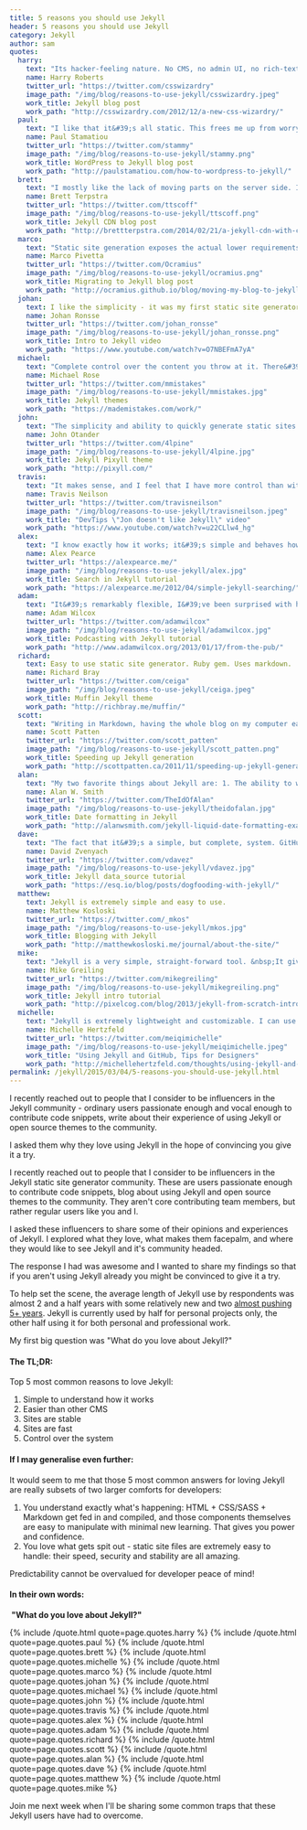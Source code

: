 ```yaml
---
title: 5 reasons you should use Jekyll
header: 5 reasons you should use Jekyll
category: Jekyll
author: sam
quotes:
  harry:
    text: "Its hacker-feeling nature. No CMS, no admin UI, no rich-text editor, no databases, etc. It just feels like a truly cheap-and-cheerful (whilst actually being very rich in features) way for a technical person to get a site up and running. It feels a lot &lsquo;closer to home&rsquo; by cutting out all the overhead that comes with a more traditional CMS and/or blogging platform. It&rsquo;s by developers, for developers."
    name: Harry Roberts
    twitter_url: "https://twitter.com/csswizardry"
    image_path: "/img/blog/reasons-to-use-jekyll/csswizardry.jpeg"
    work_title: Jekyll blog post
    work_path: "http://csswizardry.com/2012/12/a-new-css-wizardry/"
  paul:
    text: "I like that it&#39;s all static. This frees me up from worrying about making sure I have regular non-corrupt database backups or making sure my CMS was patched of all new security vulnerabilities. Now I just host on Amazon S3 with Cloudfront and have no worries about security or performance."
    name: Paul Stamatiou
    twitter_url: "https://twitter.com/stammy"
    image_path: "/img/blog/reasons-to-use-jekyll/stammy.png"
    work_title: WordPress to Jekyll blog post
    work_path: "http://paulstamatiou.com/how-to-wordpress-to-jekyll/"
  brett:
    text: "I mostly like the lack of moving parts on the server side. I&#39;ve spent an excessive amount of time replicating standard blogging workflows for my Jekyll setup, so in my case it&#39;s definitely not about convenience. But my site (http://brettterpstra.com) is fast and holds up well under heavy traffic."
    name: Brett Terpstra
    twitter_url: "https://twitter.com/ttscoff"
    image_path: "/img/blog/reasons-to-use-jekyll/ttscoff.png"
    work_title: Jekyll CDN blog post
    work_path: "http://brettterpstra.com/2014/02/21/a-jekyll-cdn-with-cloudfront/"
  marco:
    text: "Static site generation exposes the actual lower requirements of some websites: we&#39;re so obsessed with new features in websites that we miss the point of simpler use-cases."
    name: Marco Pivetta
    twitter_url: "https://twitter.com/Ocramius"
    image_path: "/img/blog/reasons-to-use-jekyll/ocramius.png"
    work_title: Migrating to Jekyll blog post
    work_path: "http://ocramius.github.io/blog/moving-my-blog-to-jekyll/"
  johan:
    text: I like the simplicity - it was my first static site generator so knowing this kind of thing existed was a relief from either classic CMS systems or using PHP includes.
    name: Johan Ronsse
    twitter_url: "https://twitter.com/johan_ronsse"
    image_path: "/img/blog/reasons-to-use-jekyll/johan_ronsse.png"
    work_title: Intro to Jekyll video
    work_path: "https://www.youtube.com/watch?v=O7NBEFmA7yA"
  michael:
    text: "Complete control over the content you throw at it. There&#39;s no mystery to what&#39;s going on and it&#39;s easy to understand if you have a basic knowledge of how web pages are built."
    name: Michael Rose
    twitter_url: "https://twitter.com/mmistakes"
    image_path: "/img/blog/reasons-to-use-jekyll/mmistakes.jpg"
    work_title: Jekyll themes
    work_path: "https://mademistakes.com/work/"
  john:
    text: "The simplicity and ability to quickly generate static sites. I greatly enjoy the ability to use includes in order to share common components like navigation, footers, etc. Same goes for multiple layout support. CLI support is also key."
    name: John Otander
    twitter_url: "https://twitter.com/4lpine"
    image_path: "/img/blog/reasons-to-use-jekyll/4lpine.jpg"
    work_title: Jekyll Pixyll theme
    work_path: "http://pixyll.com/"
  travis:
    text: "It makes sense, and I feel that I have more control than with any other CMS I&#39;ve used."
    name: Travis Neilson
    twitter_url: "https://twitter.com/travisneilson"
    image_path: "/img/blog/reasons-to-use-jekyll/travisneilson.jpeg"
    work_title: "DevTips \"Jon doesn't like Jekyll\" video"
    work_path: "https://www.youtube.com/watch?v=u22CLlw4_hg"
  alex:
    text: "I know exactly how it works; it&#39;s simple and behaves how I expect. Being able to write in Markdown is part of this, I have found WYSIWYG editors often produce ugly and sometimes wrong HTML, whereas the Markdown to HTML conversion is very deterministic."
    name: Alex Pearce
    twitter_url: "https://alexpearce.me/"
    image_path: "/img/blog/reasons-to-use-jekyll/alex.jpg"
    work_title: Search in Jekyll tutorial
    work_path: "https://alexpearce.me/2012/04/simple-jekyll-searching/"
  adam:
    text: "It&#39;s remarkably flexible, I&#39;ve been surprised with how easily it has been to make it do something that isn&#39;t technically blogging; photo galleries, podcasting, that sort of thing."
    name: Adam Wilcox
    twitter_url: "https://twitter.com/adamwilcox"
    image_path: "/img/blog/reasons-to-use-jekyll/adamwilcox.jpg"
    work_title: Podcasting with Jekyll tutorial
    work_path: "http://www.adamwilcox.org/2013/01/17/from-the-pub/"
  richard:
    text: Easy to use static site generator. Ruby gem. Uses markdown.
    name: Richard Bray
    twitter_url: "https://twitter.com/ceiga"
    image_path: "/img/blog/reasons-to-use-jekyll/ceiga.jpeg"
    work_title: Muffin Jekyll theme
    work_path: "http://richbray.me/muffin/"
  scott:
    text: "Writing in Markdown, having the whole blog on my computer easily, lack of a database, deploying with rsync and (last but not least) the speed for users."
    name: Scott Patten
    twitter_url: "https://twitter.com/scott_patten"
    image_path: "/img/blog/reasons-to-use-jekyll/scott_patten.png"
    work_title: Speeding up Jekyll generation
    work_path: "http://scottpatten.ca/2011/11/speeding-up-jekyll-generation.html"
  alan:
    text: "My two favorite things about Jekyll are: 1. The ability to write posts in Markdown and in my text editor of choice. When I used to use WordPress, I&#39;d always write offline and then copy and paste into the editor. Removing the extra step encourages me to write more.&nbsp; 2. The ease of hosting a static site and the reduction of security vulnerabilities eliminating dynamic process and frameworks provides. I understand WordPress has made improvements in the way security patches are distributed but I really like not having to worry about keeping even more software up to date. The machine I run my sites on automatically updates server patches. That equates to much less time maintaining the server."
    name: Alan W. Smith
    twitter_url: "https://twitter.com/TheIdOfAlan"
    image_path: "/img/blog/reasons-to-use-jekyll/theidofalan.jpg"
    work_title: Date formatting in Jekyll
    work_path: "http://alanwsmith.com/jekyll-liquid-date-formatting-examples"
  dave:
    text: "The fact that it&#39;s a simple, but complete, system. GitHub Pages support is also huge."
    name: David Zvenyach
    twitter_url: "https://twitter.com/vdavez"
    image_path: "/img/blog/reasons-to-use-jekyll/vdavez.jpg"
    work_title: Jekyll data_source tutorial
    work_path: "https://esq.io/blog/posts/dogfooding-with-jekyll/"
  matthew:
    text: Jekyll is extremely simple and easy to use.
    name: Matthew Kosloski
    twitter_url: "https://twitter.com/_mkos"
    image_path: "/img/blog/reasons-to-use-jekyll/mkos.jpg"
    work_title: Blogging with Jekyll
    work_path: "http://matthewkosloski.me/journal/about-the-site/"
  mike:
    text: "Jekyll is a very simple, straight-forward tool. &nbsp;It gives me just what I need to put together a blog or a static website without all of the extra junk. Tom Preston-Werner called it &quot;blogging for hackers&quot;, and I found that to be an appropriate description. &nbsp;Speaking as a programmer, I found it very easy to dive in and learn the basics. &nbsp;It gives you the freedom and ability to create just about anything you&#39;d need provided you are willing to learn Markdown and a little bit of the Liquid template engine."
    name: Mike Greiling
    twitter_url: "https://twitter.com/mikegreiling"
    image_path: "/img/blog/reasons-to-use-jekyll/mikegreiling.png"
    work_title: Jekyll intro tutorial
    work_path: "http://pixelcog.com/blog/2013/jekyll-from-scratch-introduction/"
  michelle:
    text: "Jekyll is extremely lightweight and customizable. I can use standard HTML/CSS with Jekyll as a page templater, and that's *it*. It doesn't force me to change anything else about my workflow or learn lots and lots of new things/languages. And...I can use it in combination with GitHub Pages to host stuff for free :D"
    name: Michelle Hertzfeld
    twitter_url: "https://twitter.com/meiqimichelle"
    image_path: "/img/blog/reasons-to-use-jekyll/meiqimichelle.jpeg"
    work_title: "Using Jekyll and GitHub, Tips for Designers"
    work_path: "http://michellehertzfeld.com/thoughts/using-jekyll-and-github-tips-for-designers/"
permalink: /jekyll/2015/03/04/5-reasons-you-should-use-jekyll.html
---
```

I recently reached out to people that I consider to be influencers in the Jekyll community - ordinary users passionate enough and vocal enough to contribute code snippets,&nbsp;write about their experience of using Jekyll or open source themes to the community.

I asked them why they love using Jekyll in the hope of convincing you give it a try.

<!-- excerpt stop -->

I recently reached out to people that I consider to be influencers in the Jekyll static site generator community. These are users passionate enough to contribute code snippets, blog about using Jekyll and open source themes to the community. They aren&#39;t core contributing team members, but rather regular users like you and I.

I asked these influencers to share some of their opinions and experiences of Jekyll. I explored what they love, what makes them facepalm, and where they would like to see Jekyll and it&#39;s community headed.

The response I had was awesome and I wanted to share my findings so that if you aren&#39;t using Jekyll already you might be convinced to give it a try.

To help set the scene, the average length of Jekyll use by respondents was almost 2 and a half years with some relatively new and two [almost pushing 5+ years](http://tom.preston-werner.com/2008/11/17/blogging-like-a-hacker.html). Jekyll is currently used by half for personal projects only, the other half using it for both personal and professional work.

My first big question was &quot;What do you love about Jekyll?&quot;

#### The TL;DR:

Top 5 most common reasons to love Jekyll:

1.  Simple to understand how it works
2.  Easier than other CMS
3.  Sites are stable
4.  Sites are fast
5.  Control over the system

#### If I may generalise even further:

It would seem to me that those 5 most common answers for loving Jekyll are really subsets of two larger comforts for developers:

1.  You understand exactly what&#39;s happening: HTML + CSS/SASS + Markdown get fed in and compiled, and those components themselves are easy to manipulate with minimal new learning. That gives you power and confidence.
2.  You love what gets spit out - static site files are extremely easy to handle: their speed, security and stability are all amazing.

Predictability cannot be overvalued for developer peace of mind!

#### In their own words:

**&nbsp;&quot;What do you love about Jekyll?&quot;**

{% include /quote.html quote=page.quotes.harry %}
{% include /quote.html quote=page.quotes.paul %}
{% include /quote.html quote=page.quotes.brett %}
{% include /quote.html quote=page.quotes.michelle %}
{% include /quote.html quote=page.quotes.marco %}
{% include /quote.html quote=page.quotes.johan %}
{% include /quote.html quote=page.quotes.michael %}
{% include /quote.html quote=page.quotes.john %}
{% include /quote.html quote=page.quotes.travis %}
{% include /quote.html quote=page.quotes.alex %}
{% include /quote.html quote=page.quotes.adam %}
{% include /quote.html quote=page.quotes.richard %}
{% include /quote.html quote=page.quotes.scott %}
{% include /quote.html quote=page.quotes.alan %}
{% include /quote.html quote=page.quotes.dave %}
{% include /quote.html quote=page.quotes.matthew %}
{% include /quote.html quote=page.quotes.mike %}

Join me next week when I&#39;ll be sharing some common traps that these Jekyll users have had to overcome.
